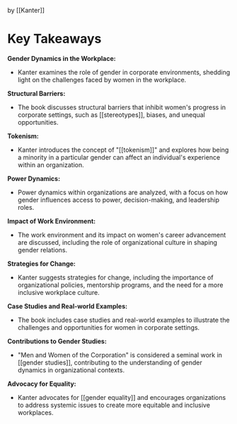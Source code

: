 by [[Kanter]]

# Key Takeaways

**Gender Dynamics in the Workplace:**
- Kanter examines the role of gender in corporate environments, shedding light on the challenges faced by women in the workplace.

**Structural Barriers:**
- The book discusses structural barriers that inhibit women's progress in corporate settings, such as [[stereotypes]], biases, and unequal opportunities.

**Tokenism:**
- Kanter introduces the concept of "[[tokenism]]" and explores how being a minority in a particular gender can affect an individual's experience within an organization.

**Power Dynamics:**
- Power dynamics within organizations are analyzed, with a focus on how gender influences access to power, decision-making, and leadership roles.

**Impact of Work Environment:**
- The work environment and its impact on women's career advancement are discussed, including the role of organizational culture in shaping gender relations.

**Strategies for Change:**
- Kanter suggests strategies for change, including the importance of organizational policies, mentorship programs, and the need for a more inclusive workplace culture.

**Case Studies and Real-world Examples:**
- The book includes case studies and real-world examples to illustrate the challenges and opportunities for women in corporate settings.

**Contributions to Gender Studies:**
- "Men and Women of the Corporation" is considered a seminal work in [[gender studies]], contributing to the understanding of gender dynamics in organizational contexts.

**Advocacy for Equality:**
- Kanter advocates for [[gender equality]] and encourages organizations to address systemic issues to create more equitable and inclusive workplaces.
